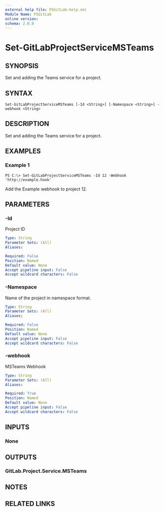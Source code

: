 ```yaml
---
external help file: PSGitLab-help.xml
Module Name: PSGitLab
online version: 
schema: 2.0.0
---
```


# Set-GitLabProjectServiceMSTeams

## SYNOPSIS
Set and adding the Teams service for a project. 

## SYNTAX

```
Set-GitLabProjectServiceMSTeams [-Id <String>] [-Namespace <String>] -webhook <String>
```

## DESCRIPTION
Set and adding the Teams service for a project. 

## EXAMPLES

### Example 1
```
PS C:\> Set-GitLabProjectServiceMSTeams -Id 12 -Webhook 'http://example.hook'
```

Add the Example webhook to project 12. 

## PARAMETERS

### -Id
Project ID

```yaml
Type: String
Parameter Sets: (All)
Aliases: 

Required: False
Position: Named
Default value: None
Accept pipeline input: False
Accept wildcard characters: False
```

### -Namespace
Name of the project in namespace format.

```yaml
Type: String
Parameter Sets: (All)
Aliases: 

Required: False
Position: Named
Default value: None
Accept pipeline input: False
Accept wildcard characters: False
```

### -webhook
MSTeams Webhook

```yaml
Type: String
Parameter Sets: (All)
Aliases: 

Required: True
Position: Named
Default value: None
Accept pipeline input: False
Accept wildcard characters: False
```

## INPUTS

### None


## OUTPUTS

### GitLab.Project.Service.MSTeams


## NOTES

## RELATED LINKS

